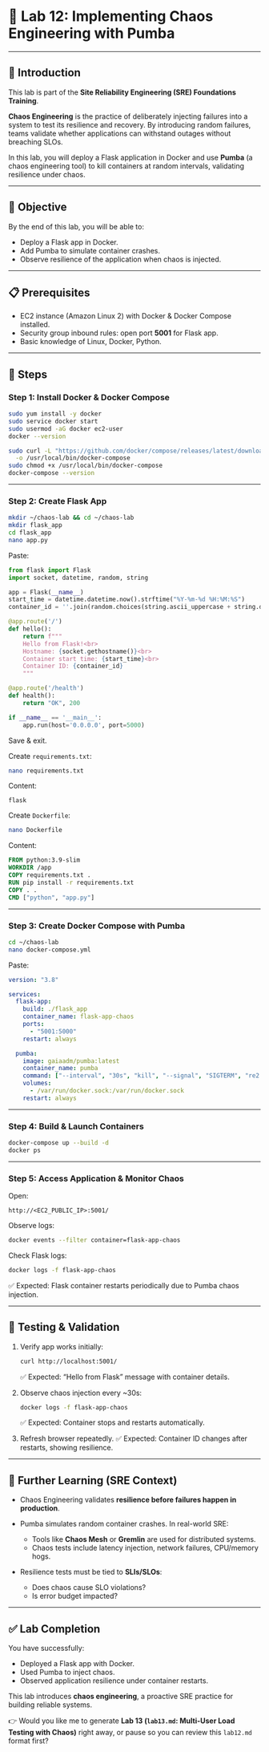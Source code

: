 # 🧪 Lab 12: Implementing Chaos Engineering with Pumba  

---

## 📘 Introduction  
This lab is part of the **Site Reliability Engineering (SRE) Foundations Training**.  

**Chaos Engineering** is the practice of deliberately injecting failures into a system to test its resilience and recovery. By introducing random failures, teams validate whether applications can withstand outages without breaching SLOs.  

In this lab, you will deploy a Flask application in Docker and use **Pumba** (a chaos engineering tool) to kill containers at random intervals, validating resilience under chaos.  

---

## 🎯 Objective  
By the end of this lab, you will be able to:  
- Deploy a Flask app in Docker.  
- Add Pumba to simulate container crashes.  
- Observe resilience of the application when chaos is injected.  

---

## 📋 Prerequisites  
- EC2 instance (Amazon Linux 2) with Docker & Docker Compose installed.  
- Security group inbound rules: open port **5001** for Flask app.  
- Basic knowledge of Linux, Docker, Python.  

---

## 🔨 Steps  

### Step 1: Install Docker & Docker Compose  
```bash
sudo yum install -y docker
sudo service docker start
sudo usermod -aG docker ec2-user
docker --version

sudo curl -L "https://github.com/docker/compose/releases/latest/download/docker-compose-$(uname -s)-$(uname -m)" \
  -o /usr/local/bin/docker-compose
sudo chmod +x /usr/local/bin/docker-compose
docker-compose --version
````

---

### Step 2: Create Flask App

```bash
mkdir ~/chaos-lab && cd ~/chaos-lab
mkdir flask_app
cd flask_app
nano app.py
```

Paste:

```python
from flask import Flask
import socket, datetime, random, string

app = Flask(__name__)
start_time = datetime.datetime.now().strftime("%Y-%m-%d %H:%M:%S")
container_id = ''.join(random.choices(string.ascii_uppercase + string.digits, k=6))

@app.route('/')
def hello():
    return f"""
    Hello from Flask!<br>
    Hostname: {socket.gethostname()}<br>
    Container start time: {start_time}<br>
    Container ID: {container_id}
    """

@app.route('/health')
def health():
    return "OK", 200

if __name__ == '__main__':
    app.run(host='0.0.0.0', port=5000)
```

Save & exit.

Create `requirements.txt`:

```bash
nano requirements.txt
```

Content:

```
flask
```

Create `Dockerfile`:

```bash
nano Dockerfile
```

Content:

```dockerfile
FROM python:3.9-slim
WORKDIR /app
COPY requirements.txt .
RUN pip install -r requirements.txt
COPY . .
CMD ["python", "app.py"]
```

---

### Step 3: Create Docker Compose with Pumba

```bash
cd ~/chaos-lab
nano docker-compose.yml
```

Paste:

```yaml
version: "3.8"

services:
  flask-app:
    build: ./flask_app
    container_name: flask-app-chaos
    ports:
      - "5001:5000"
    restart: always

  pumba:
    image: gaiaadm/pumba:latest
    container_name: pumba
    command: ["--interval", "30s", "kill", "--signal", "SIGTERM", "re2:^flask-app-chaos(_\\d+)?$"]
    volumes:
      - /var/run/docker.sock:/var/run/docker.sock
    restart: always
```

---

### Step 4: Build & Launch Containers

```bash
docker-compose up --build -d
docker ps
```

---

### Step 5: Access Application & Monitor Chaos

Open:

```
http://<EC2_PUBLIC_IP>:5001/
```

Observe logs:

```bash
docker events --filter container=flask-app-chaos
```

Check Flask logs:

```bash
docker logs -f flask-app-chaos
```

✅ Expected: Flask container restarts periodically due to Pumba chaos injection.

---

## 🧾 Testing & Validation

1. Verify app works initially:

   ```bash
   curl http://localhost:5001/
   ```

   ✅ Expected: “Hello from Flask” message with container details.

2. Observe chaos injection every \~30s:

   ```bash
   docker logs -f flask-app-chaos
   ```

   ✅ Expected: Container stops and restarts automatically.

3. Refresh browser repeatedly.
   ✅ Expected: Container ID changes after restarts, showing resilience.

---

## 📌 Further Learning (SRE Context)

* Chaos Engineering validates **resilience before failures happen in production**.
* Pumba simulates random container crashes. In real-world SRE:

  * Tools like **Chaos Mesh** or **Gremlin** are used for distributed systems.
  * Chaos tests include latency injection, network failures, CPU/memory hogs.
* Resilience tests must be tied to **SLIs/SLOs**:

  * Does chaos cause SLO violations?
  * Is error budget impacted?

---

## ✅ Lab Completion

You have successfully:

* Deployed a Flask app with Docker.
* Used Pumba to inject chaos.
* Observed application resilience under container restarts.

This lab introduces **chaos engineering**, a proactive SRE practice for building reliable systems.

👉 Would you like me to generate **Lab 13 (`lab13.md`: Multi-User Load Testing with Chaos)** right away, or pause so you can review this `lab12.md` format first?
```
